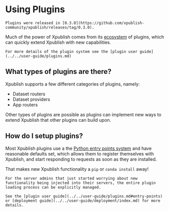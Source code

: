 # Using Plugins

```{versionadded} 0.3.0
Plugins were released in [0.3.0](https://github.com/xpublish-community/xpublish/releases/tag/0.3.0).
```

Much of the power of Xpublish comes from its [ecosystem](../../ecosystem/index) of plugins, which can quickly extend Xpublish with new capabilities.

```{note}
For more details of the plugin system see the [plugin user guide](../../user-guide/plugins.md)
```

## What types of plugins are there?

Xpublish supports a few different categories of plugins, namely:

- Dataset routers
- Dataset providers
- App routers

Other types of plugins are possible as plugins can implement new ways to extend Xpublish that other plugins can build upon.

## How do I setup plugins?

Most Xpublish plugins use a the [Python entry points system](../../user-guide/plugins.md#entry-points) and have reasonable defaults set, which allows them to register themselves with Xpublish, and start responding to requests as soon as they are installed.

That makes new Xpublish functionality a `pip` or `conda install` away!

```{warning}
For the server admins that just started worrying about new functionality being injected into their servers, the entire plugin loading process can be explicitly managed.

See the [plugin user guide](../../user-guide/plugins.md#entry-points) or [deployment guide](../../user-guide/deployment/index.md) for more details.
```
